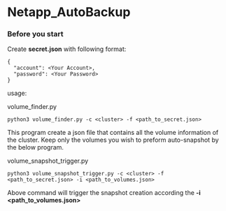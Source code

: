 # Netapp_AutoBackup

### Before you start ###
Create **secret.json** with following format:
```
{
  "account": <Your Account>,
  "password": <Your Password>
}
```


usage:

volume_finder.py
```
python3 volume_finder.py -c <cluster> -f <path_to_secret.json>
```
This program create a json file that contains all the volume information of the cluster.
Keep only the volumes you wish to preform auto-snapshot by the below program.


volume_snapshot_trigger.py
```
python3 volume_snapshot_trigger.py -c <cluster> -f <path_to_secret.json> -i <path_to_volumes.json>
```
Above command will trigger the snapshot creation according the **-i <path_to_volumes.json>**
